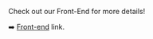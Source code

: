 Check out our Front-End for more details!

➡️ [Front-end](https://github.com/CaptMerica/pix-front-end) link.